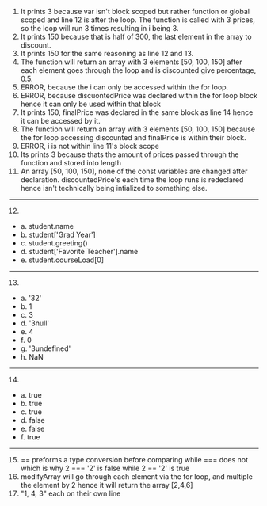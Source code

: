 1. It prints 3 because var isn't block scoped but rather function or global scoped and line 12 is after the loop. The function is called with 3 prices, so the loop will run 3 times resulting in i being 3.
2. It prints 150 because that is half of 300, the last element in the array to discount.
3. It prints 150 for the same reasoning as line 12 and 13.
4. The function will return an array with 3 elements [50, 100, 150] after each element goes through the loop and is discounted give percentage, 0.5.
5. ERROR, because the i can only be accessed within the for loop.
6. ERROR, because discuontedPrice was declared within the for loop block hence it can only be used within that block
7. It prints 150, finalPrice was declared in the same block as line 14 hence it can be accessed by it.
8. The function will return  an array with 3 elements [50, 100, 150] because the for loop accessing discounted and finalPrice is within their block.
9. ERROR, i is not within line 11's block scope
10. Its prints 3 because thats the amount of prices passed through the function and stored into length
11. An array [50, 100, 150], none of the const variables are changed after declaration. discountedPrice's each time the loop runs is redeclared hence isn't technically being intialized to something else.
-----
12. 
- a. student.name
- b. student['Grad Year']
- c. student.greeting()
- d. student['Favorite Teacher'].name
- e. student.courseLoad[0]
-----
13.
- a. '32'
- b. 1
- c. 3
- d. '3null'
- e. 4
- f.  0
- g. '3undefined'
- h. NaN
-----
14. 
- a. true
- b. true
- c. true
- d. false
- e. false
- f. true
-----
15.  == preforms a type conversion before comparing while === does not which is why 2 === '2' is false while 2 == '2' is true
17. modifyArray will go through each element via the for loop, and multiple the element by 2 hence it will return the array [2,4,6]
19. "1, 4, 3" each on their own line
